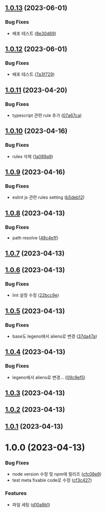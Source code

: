 ## [1.0.13](https://github.com/team-aliens/eslint-plugin/compare/v1.0.12...v1.0.13) (2023-06-01)


### Bug Fixes

* 배포 테스트 ([8e30d69](https://github.com/team-aliens/eslint-plugin/commit/8e30d691ba3956b55c5d0bf0ae4518038a96fd30))

## [1.0.12](https://github.com/team-aliens/eslint-plugin/compare/v1.0.11...v1.0.12) (2023-06-01)


### Bug Fixes

* 배포 테스트 ([7a3f729](https://github.com/team-aliens/eslint-plugin/commit/7a3f72908e98ce56058962f0a82ca360a3e6c033))

## [1.0.11](https://github.com/team-aliens/eslint-plugin/compare/v1.0.10...v1.0.11) (2023-04-20)


### Bug Fixes

* typescript 관련 rule 추가 ([07a67ca](https://github.com/team-aliens/eslint-plugin/commit/07a67ca708cf4d5110ec8fb2fd0bca879581e4c3))

## [1.0.10](https://github.com/team-aliens/eslint-plugin/compare/v1.0.9...v1.0.10) (2023-04-16)


### Bug Fixes

* rules 삭제 ([1a089a9](https://github.com/team-aliens/eslint-plugin/commit/1a089a97340e1f02abaadfa016f99de94b8ace08))

## [1.0.9](https://github.com/team-aliens/eslint-plugin/compare/v1.0.8...v1.0.9) (2023-04-16)


### Bug Fixes

* eslint js 관련 rules setting ([b5deb12](https://github.com/team-aliens/eslint-plugin/commit/b5deb123a73ec944fe29af4e4294b543b342dfe1))

## [1.0.8](https://github.com/team-aliens/eslint-plugin/compare/v1.0.7...v1.0.8) (2023-04-13)


### Bug Fixes

* path resolve ([48c4e1f](https://github.com/team-aliens/eslint-plugin/commit/48c4e1fe5b594e2781be9b66e5df6eed21a9daa7))

## [1.0.7](https://github.com/team-aliens/eslint-plugin/compare/v1.0.6...v1.0.7) (2023-04-13)

## [1.0.6](https://github.com/team-aliens/eslint-plugin/compare/v1.0.5...v1.0.6) (2023-04-13)


### Bug Fixes

* lint 설정 수정 ([22bcc9e](https://github.com/team-aliens/eslint-plugin/commit/22bcc9e6b8627c1e191c5fde8847beec43fe0719))

## [1.0.5](https://github.com/team-aliens/eslint-plugin/compare/v1.0.4...v1.0.5) (2023-04-13)


### Bug Fixes

* base도 legeno에서 aliens로 변경 ([37da47a](https://github.com/team-aliens/eslint-plugin/commit/37da47a6d060d4a8b2328bb903609694027925c1))

## [1.0.4](https://github.com/team-aliens/eslint-plugin/compare/v1.0.3...v1.0.4) (2023-04-13)


### Bug Fixes

* legeno에서 aliens로 변경... ([09c9ef5](https://github.com/team-aliens/eslint-plugin/commit/09c9ef520e65f7d4282d66c40abed05e0de7f82a))

## [1.0.3](https://github.com/team-aliens/eslint-plugin/compare/v1.0.2...v1.0.3) (2023-04-13)

## [1.0.2](https://github.com/team-aliens/eslint-plugin/compare/v1.0.1...v1.0.2) (2023-04-13)

## [1.0.1](https://github.com/team-aliens/eslint-plugin/compare/v1.0.0...v1.0.1) (2023-04-13)

# 1.0.0 (2023-04-13)


### Bug Fixes

* node version 수정 및 npm에 릴리즈 ([cfc08e9](https://github.com/team-aliens/eslint-plugin/commit/cfc08e9cc097e3e34b09479224a74ee8a9038360))
* test meta fixable code로 수정 ([cf3c427](https://github.com/team-aliens/eslint-plugin/commit/cf3c4270c7fbf9e76f94d0b164ca574b0b44723c))


### Features

* 파일 세팅 ([d10a9b1](https://github.com/team-aliens/eslint-plugin/commit/d10a9b1c2a9559879f522310648294fd6188f3a2))

